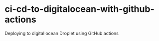 # ci-cd-to-digitalocean-with-github-actions

Deploying to digital ocean Droplet using GitHub actions
